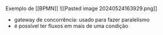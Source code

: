 Exemplo de [[BPMN]]
![[Pasted image 20240524163929.png]]
- gateway de concorrência: usado para fazer paralelismo
- é possível ter fluxos em mais de uma condição